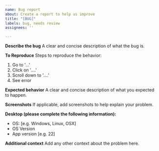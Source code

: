 ```yaml
---
name: Bug report
about: Create a report to help us improve
title: "[BUG]"
labels: bug, needs review
assignees: ''

---
```


<!-- Please search existing issues to avoid creating duplicates. -->

**Describe the bug**
A clear and concise description of what the bug is.

**To Reproduce**
Steps to reproduce the behavior:
1. Go to '...'
2. Click on '....'
3. Scroll down to '....'
4. See error

**Expected behavior**
A clear and concise description of what you expected to happen.

**Screenshots**
If applicable, add screenshots to help explain your problem.

**Desktop (please complete the following information):**
 - OS: [e.g. Windows, Linux, OSX]
 - OS Version
 - App version [e.g. 22]

**Additional context**
Add any other context about the problem here.
